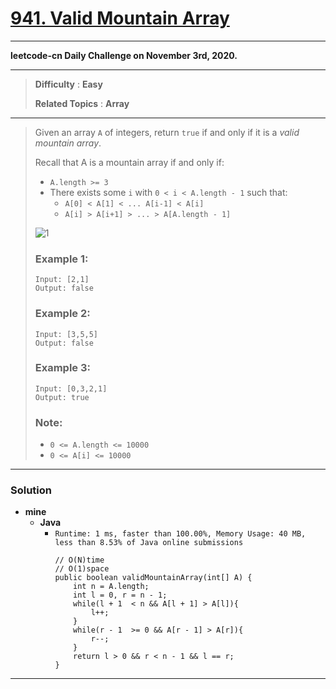 # [941. Valid Mountain Array](https://leetcode.com/problems/valid-mountain-array/)

---

**leetcode-cn Daily Challenge on November 3rd, 2020.**

---

> **Difficulty** : **Easy**
>
> **Related Topics** : **Array**

---

> Given an array `A` of integers, return `true` if and only if it is a *valid mountain array*.
>
> Recall that A is a mountain array if and only if:
> * `A.length >= 3`
> * There exists some `i` with `0 < i < A.length - 1` such that:
>   * `A[0] < A[1] < ... A[i-1] < A[i]`
>   * `A[i] > A[i+1] > ... > A[A.length - 1]`
>
> ![1](https://assets.leetcode.com/uploads/2019/10/20/hint_valid_mountain_array.png)
>
>
> ### Example 1:
> ```
> Input: [2,1]
> Output: false
> ```
>
> ### Example 2:
> ```
> Input: [3,5,5]
> Output: false
> ```
>
> ### Example 3:
> ```
> Input: [0,3,2,1]
> Output: true
> ```
>
> ### Note:
> * `0 <= A.length <= 10000`
> * `0 <= A[i] <= 10000`

---


### Solution
* **mine**
  * **Java**
    * `Runtime: 1 ms, faster than 100.00%, Memory Usage: 40 MB, less than 8.53% of Java online submissions`
      ```
      // O(N)time
      // O(1)space
      public boolean validMountainArray(int[] A) {
          int n = A.length;
          int l = 0, r = n - 1;
          while(l + 1  < n && A[l + 1] > A[l]){
              l++;
          }
          while(r - 1  >= 0 && A[r - 1] > A[r]){
              r--;
          }
          return l > 0 && r < n - 1 && l == r;
      }
      ```
---


